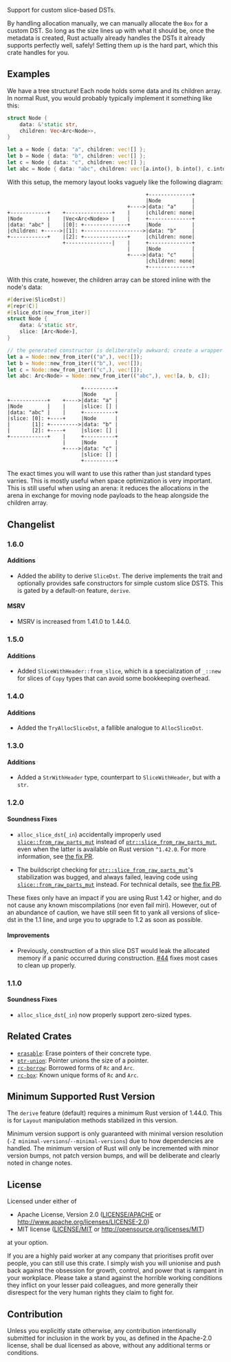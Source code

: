Support for custom slice-based DSTs.

By handling allocation manually, we can manually allocate the `Box` for a custom DST.
So long as the size lines up with what it should be, once the metadata is created,
Rust actually already handles the DSTs it already supports perfectly well, safely!
Setting them up is the hard part, which this crate handles for you.

## Examples

We have a tree structure! Each node holds some data and its children array.
In normal Rust, you would probably typically implement it something like this:

```rust
struct Node {
    data: &'static str,
    children: Vec<Arc<Node>>,
}

let a = Node { data: "a", children: vec![] };
let b = Node { data: "b", children: vec![] };
let c = Node { data: "c", children: vec![] };
let abc = Node { data: "abc", children: vec![a.into(), b.into(), c.into()] };
```

With this setup, the memory layout looks vaguely like the following diagram:

```text
                                             +--------------+
                                             |Node          |
                                       +---->|data: "a"     |
+------------+    +---------------+    |     |children: none|
|Node        |    |Vec<Arc<Node>> |    |     +--------------+
|data: "abc" |    |[0]: +--------------+     |Node          |
|children: +----->|[1]: +------------------->|data: "b"     |
+------------+    |[2]: +--------------+     |children: none|
                  +---------------|    |     +--------------+
                                       |     |Node          |
                                       +---->|data: "c"     |
                                             |children: none|
                                             +--------------+
```

With this crate, however, the children array can be stored inline with the node's data:

```rust
#[derive(SliceDst)]
#[repr(C)]
#[slice_dst(new_from_iter)]
struct Node {
    data: &'static str,
    slice: [Arc<Node>],
}

// the generated constructor is deliberately awkward; create a wrapper to expose
let a = Node::new_from_iter(("a",), vec![]);
let b = Node::new_from_iter(("b",), vec![]);
let c = Node::new_from_iter(("c",), vec![]);
let abc: Arc<Node> = Node::new_from_iter(("abc",), vec![a, b, c]);
```

```text
                        +----------+
                        |Node      |
+------------+    +---->|data: "a" |
|Node        |    |     |slice: [] |
|data: "abc" |    |     +----------+
|slice: [0]: +----+     |Node      |
|       [1]: +--------->|data: "b" |
|       [2]: +----+     |slice: [] |
+------------+    |     +----------+
                  |     |Node      |
                  +---->|data: "c" |
                        |slice: [] |
                        +----------+
```

The exact times you will want to use this rather than just standard types varries.
This is mostly useful when space optimization is very important.
This is still useful when using an arena: it reduces the allocations in the arena
in exchange for moving node payloads to the heap alongside the children array.

## Changelist

### 1.6.0
#### Additions

- Added the ability to derive `SliceDst`. The derive implements the trait and
  optionally provides safe constructors for simple custom slice DSTS. This is
  gated by a default-on feature, `derive`.

#### MSRV

- MSRV is increased from 1.41.0 to 1.44.0.

### 1.5.0
#### Additions

- Added `SliceWithHeader::from_slice`, which is a specialization of `_::new`
  for slices of `Copy` types that can avoid some bookkeeping overhead.

### 1.4.0
#### Additions

- Added the `TryAllocSliceDst`, a fallible analogue to `AllocSliceDst`.

### 1.3.0
#### Additions

- Added a `StrWithHeader` type, counterpart to `SliceWithHeader`, but with a `str`.

### 1.2.0
#### Soundness Fixes
- `alloc_slice_dst`(`_in`) accidentally improperly used [`slice::from_raw_parts_mut`]
  instead of [`ptr::slice_from_raw_parts_mut`], even when the latter is available on
  Rust version `^1.42.0`. For more information, see [the fix PR][#45].

- The buildscript checking for [`ptr::slice_from_raw_parts_mut`]'s stabilization was
  bugged, and always failed, leaving code using [`slice::from_raw_parts_mut`] instead.
  For technical details, see [the fix PR][#47].

These fixes only have an impact if you are using Rust 1.42 or higher, and do not
cause any known miscompilations (nor even fail miri). However, out of an
abundance of caution, we have still seen fit to yank all versions of slice-dst
in the 1.1 line, and urge you to upgrade to 1.2 as soon as possible.

  [`slice::from_raw_parts_mut`]: <https://doc.rust-lang.org/std/slice/fn.from_raw_parts_mut.html>
  [`ptr::slice_from_raw_parts_mut`]: <https://doc.rust-lang.org/std/ptr/fn.slice_from_raw_parts_mut.html>
  [#45]: <https://github.com/CAD97/pointer-utils/pull/45>
  [#47]: <https://github.com/CAD97/pointer-utils/pull/47>

#### Improvements
- Previously, construction of a thin slice DST would leak the allocated memory if
  a panic occurred during construction. [#44] fixes most cases to clean up properly.

  [#44]: <https://github.com/CAD97/pointer-utils/pull/44>

### 1.1.0
#### Soundness Fixes
- `alloc_slice_dst`(`_in`) now properly support zero-sized types.

## Related Crates

- [`erasable`](https://lib.rs/crates/erasable): Erase pointers of their concrete type.
- [`ptr-union`](https://lib.rs/crates/ptr-union): Pointer unions the size of a pointer.
- [`rc-borrow`](https://lib.rs/crates/rc-borrow): Borrowed forms of `Rc` and `Arc`.
- [`rc-box`](https://lib.rs/crates/rc-box): Known unique forms of `Rc` and `Arc`.

## Minimum Supported Rust Version


The `derive` feature (default) requires a minimum Rust version of 1.44.0.
This is for `Layout` manipulation methods stabilized in this version.

Minimum version support is only guaranteed with minimal version resolution
(`-Z minimal-versions`/`--minimal-versions`) due to how dependencies are handled.
The minimum version of Rust will only be incremented with minor version bumps,
not patch version bumps, and will be deliberate and clearly noted in change notes.

## License

Licensed under either of

 * Apache License, Version 2.0
   ([LICENSE/APACHE](../../LICENSE/APACHE) or http://www.apache.org/licenses/LICENSE-2.0)
 * MIT license
   ([LICENSE/MIT](../../LICENSE/MIT) or http://opensource.org/licenses/MIT)

at your option.

If you are a highly paid worker at any company that prioritises profit over
people, you can still use this crate. I simply wish you will unionise and push
back against the obsession for growth, control, and power that is rampant in
your workplace. Please take a stand against the horrible working conditions
they inflict on your lesser paid colleagues, and more generally their
disrespect for the very human rights they claim to fight for.

## Contribution

Unless you explicitly state otherwise, any contribution intentionally submitted
for inclusion in the work by you, as defined in the Apache-2.0 license, shall be
dual licensed as above, without any additional terms or conditions.

